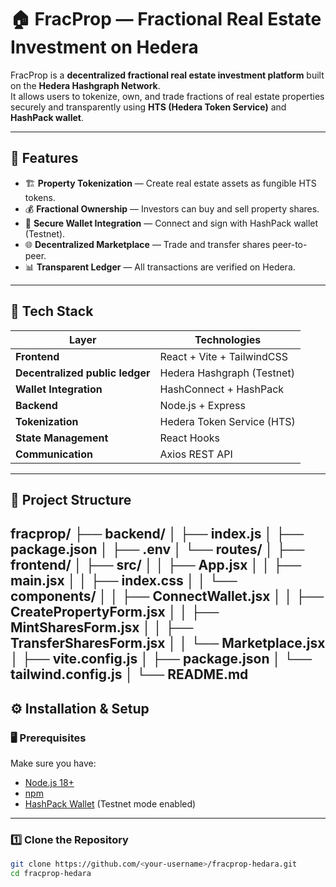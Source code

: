 # 🏠 FracProp — Fractional Real Estate Investment on Hedera

FracProp is a **decentralized fractional real estate investment platform** built on the **Hedera Hashgraph Network**.  
It allows users to tokenize, own, and trade fractions of real estate properties securely and transparently using **HTS (Hedera Token Service)** and **HashPack wallet**.

---

## 🚀 Features

- 🏗️ **Property Tokenization** — Create real estate assets as fungible HTS tokens.
- 💰 **Fractional Ownership** — Investors can buy and sell property shares.
- 🔐 **Secure Wallet Integration** — Connect and sign with HashPack wallet (Testnet).
- 🌐 **Decentralized Marketplace** — Trade and transfer shares peer-to-peer.
- 📊 **Transparent Ledger** — All transactions are verified on Hedera.

---

## 🧠 Tech Stack

| Layer | Technologies |
|-------|---------------|
| **Frontend** | React + Vite + TailwindCSS |
| **Decentralized public ledger** | Hedera Hashgraph (Testnet) |
| **Wallet Integration** | HashConnect + HashPack |
| **Backend** | Node.js + Express |
| **Tokenization** | Hedera Token Service (HTS) |
| **State Management** | React Hooks |
| **Communication** | Axios REST API |

---

## 🧩 Project Structure
fracprop/
├── backend/
│ ├── index.js
│ ├── package.json
│ ├── .env
│ └── routes/
│
├── frontend/
│ ├── src/
│ │ ├── App.jsx
│ │ ├── main.jsx
│ │ ├── index.css
│ │ └── components/
│ │ ├── ConnectWallet.jsx
│ │ ├── CreatePropertyForm.jsx
│ │ ├── MintSharesForm.jsx
│ │ ├── TransferSharesForm.jsx
│ │ └── Marketplace.jsx
│ ├── vite.config.js
│ ├── package.json
│ └── tailwind.config.js
│
└── README.md
---

## ⚙️ Installation & Setup

### 🖥️ Prerequisites

Make sure you have:
- [Node.js 18+](https://nodejs.org/)
- [npm](https://www.npmjs.com/)
- [HashPack Wallet](https://www.hashpack.app/) (Testnet mode enabled)

---

### 1️⃣ Clone the Repository

```bash
git clone https://github.com/<your-username>/fracprop-hedara.git
cd fracprop-hedara



